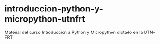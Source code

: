 # introduccion-python-y-micropython-utnfrt
Material del curso Introduccion a Python y Micropython dictado en la UTN-FRT
